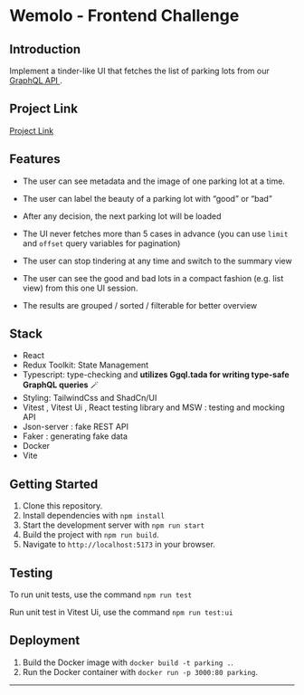# Wemolo - Frontend Challenge

## **Introduction**

Implement a tinder-like UI that fetches the list of parking lots from our [GraphQL API ](https://interview-apixx07.dev.park-depot.de/).

## Project Link

[Project Link](https://eminent-pull.surge.sh/)

## Features

- The user can see metadata and the image of one parking lot at a time.
- The user can label the beauty of a parking lot with “good” or “bad”
- After any decision, the next parking lot will be loaded
- The UI never fetches more than 5 cases in advance (you can use `limit` and
  `offset` query variables for pagination)
- The user can stop tindering at any time and switch to the summary view

- The user can see the good and bad lots in a compact fashion (e.g. list view) from this one UI session.
- The results are grouped / sorted / filterable for better overview

## Stack

- React
- Redux Toolkit: State Management
- Typescript: type-checking and **utilizes Ggql.tada for writing type-safe GraphQL queries** 🪄
- Styling: TailwindCss and ShadCn/UI
- Vitest , Vitest Ui , React testing library and MSW : testing and mocking API
- Json-server : fake REST API
- Faker : generating fake data
- Docker
- Vite

## Getting Started

1. Clone this repository.
2. Install dependencies with `npm install`
3. Start the development server with `npm run start`
4. Build the project with `npm run build`.
5. Navigate to `http://localhost:5173` in your browser.

## Testing

To run unit tests, use the command `npm run test`

Run unit test in Vitest Ui, use the command `npm run test:ui`

## Deployment

1. Build the Docker image with `docker build -t parking .`.
2. Run the Docker container with `docker run -p 3000:80 parking`.

---
